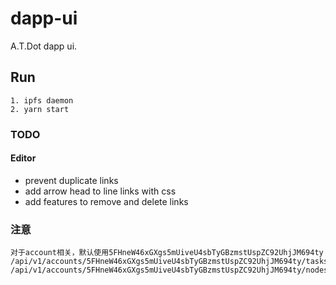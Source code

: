 # dapp-ui

A.T.Dot dapp ui.

## Run
```
1. ipfs daemon
2. yarn start
```

### TODO
#### Editor
- prevent duplicate links
- add arrow head to line links with css
- add features to remove and delete links

### 注意
```
对于account相关，默认使用5FHneW46xGXgs5mUiveU4sbTyGBzmstUspZC92UhjJM694ty
/api/v1/accounts/5FHneW46xGXgs5mUiveU4sbTyGBzmstUspZC92UhjJM694ty/tasks
/api/v1/accounts/5FHneW46xGXgs5mUiveU4sbTyGBzmstUspZC92UhjJM694ty/nodes
```